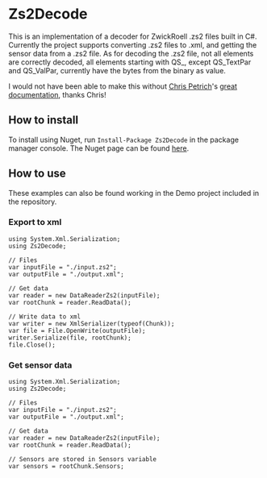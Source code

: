 

# Zs2Decode
This is an implementation of a decoder for ZwickRoell .zs2 files built in C#. Currently the project supports converting .zs2 files to .xml, and getting the sensor data from a .zs2 file. As for decoding the .zs2 file, not all elements are correctly decoded, all elements starting with QS_, except QS_TextPar and QS_ValPar,  currently have the bytes from the binary as value.

I would not have been able to make this without [Chris Petrich](https://github.com/cpetrich)'s [great documentation](https://zs2decode.readthedocs.io/en/latest/), thanks Chris!



## How to install
To install using Nuget, run ```Install-Package Zs2Decode``` in the package manager console. The Nuget page can be found [here](https://www.nuget.org/packages/Zs2Decode/).

## How to use
These examples can also be found working in the Demo project included in the repository.
### Export to xml
```
using System.Xml.Serialization;
using Zs2Decode;

// Files
var inputFile = "./input.zs2";
var outputFile = "./output.xml";

// Get data
var reader = new DataReaderZs2(inputFile);
var rootChunk = reader.ReadData();

// Write data to xml
var writer = new XmlSerializer(typeof(Chunk));
var file = File.OpenWrite(outputFile);
writer.Serialize(file, rootChunk);
file.Close();
```

### Get sensor data
```
using System.Xml.Serialization;
using Zs2Decode;

// Files
var inputFile = "./input.zs2";
var outputFile = "./output.xml";

// Get data
var reader = new DataReaderZs2(inputFile);
var rootChunk = reader.ReadData();

// Sensors are stored in Sensors variable
var sensors = rootChunk.Sensors;
```